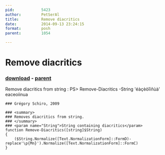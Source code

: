 ```yaml
---
pid:            5423
author:         PetSerAl
title:          Remove diacritics
date:           2014-09-13 23:24:15
format:         posh
parent:         1054

---
```


# Remove diacritics

### [download](Scripts\5423.ps1) - [parent](Scripts\1054.md)

Remove diacritics from string :
PS> Remove-Diacritics -String 'éàçèöîïñùà'
eaceoiinua

```posh
### Grégory Schiro, 2009

### <summary>
### Removes diacritics from string.
### </summary>
### <param name="String">String containing diacritics</param>
function Remove-Diacritics([string]$String)
{
    ($String.Normalize([Text.NormalizationForm]::FormD)-replace'\p{Mn}').Normalize([Text.NormalizationForm]::FormC)
}
```
